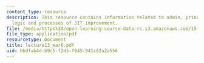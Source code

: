 ```yaml
---
content_type: resource
description: This resource contains information related to admin, principles of TPS,
  logic and processes of JIT improvement.
file: /media/https%3A/open-learning-course-data-rc.s3.amazonaws.com/15-760a-operations-management-spring-2002/bbdfab4db9c5f2d5f945941c82a2a556_lecture13_mar6.pdf
file_type: application/pdf
resourcetype: Document
title: lecture13_mar6.pdf
uid: bbdfab4d-b9c5-f2d5-f945-941c82a2a556
---
```

